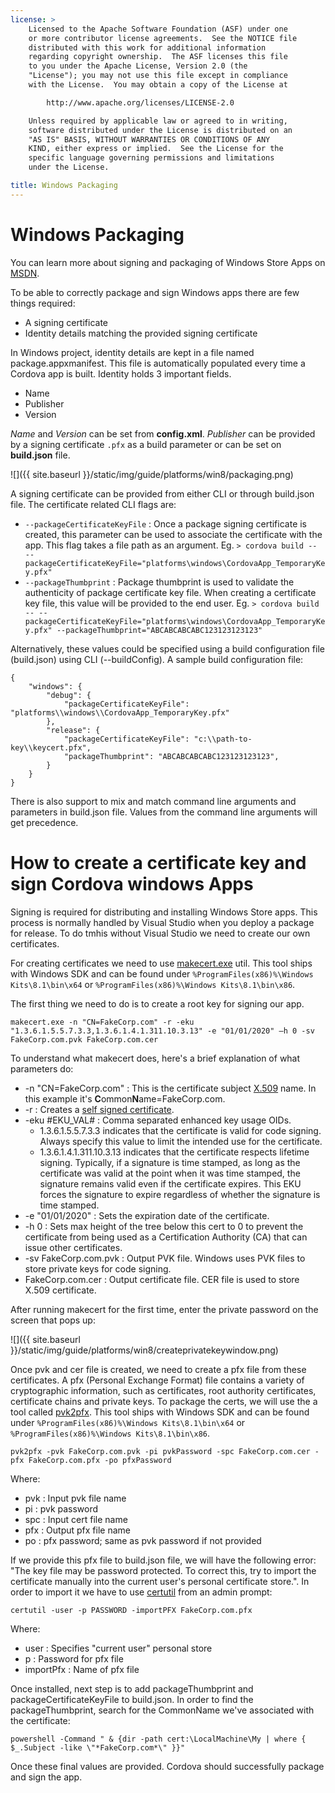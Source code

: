 ```yaml
---
license: >
    Licensed to the Apache Software Foundation (ASF) under one
    or more contributor license agreements.  See the NOTICE file
    distributed with this work for additional information
    regarding copyright ownership.  The ASF licenses this file
    to you under the Apache License, Version 2.0 (the
    "License"); you may not use this file except in compliance
    with the License.  You may obtain a copy of the License at

        http://www.apache.org/licenses/LICENSE-2.0

    Unless required by applicable law or agreed to in writing,
    software distributed under the License is distributed on an
    "AS IS" BASIS, WITHOUT WARRANTIES OR CONDITIONS OF ANY
    KIND, either express or implied.  See the License for the
    specific language governing permissions and limitations
    under the License.

title: Windows Packaging
---
```


# Windows Packaging

You can learn more about signing and packaging of Windows Store Apps on [MSDN][1].

To be able to correctly package and sign Windows apps there are few things required:

- A signing certificate
- Identity details matching the provided signing certificate

In Windows project, identity details are kept in a file named package.appxmanifest. This file is automatically populated every time a Cordova app is built. Identity holds 3 important fields.

- Name
- Publisher
- Version

*Name* and *Version* can be set from **config.xml**. *Publisher* can be provided by a signing certificate `.pfx` as a build parameter or can be set on **build.json** file.

![]({{ site.baseurl }}/static/img/guide/platforms/win8/packaging.png)

A signing certificate can be provided from either CLI or through build.json file. The certificate related CLI flags are:

- `--packageCertificateKeyFile` : Once a package signing certificate is created, this parameter can be used to associate the certificate with the app. This flag takes a file path as an argument. Eg. `> cordova build -- --packageCertificateKeyFile="platforms\windows\CordovaApp_TemporaryKey.pfx"`
- `--packageThumbprint` : Package thumbprint is used to validate the authenticity of package certificate key file. When creating a certificate key file, this value will be provided to the end user. Eg. `> cordova build -- --packageCertificateKeyFile="platforms\windows\CordovaApp_TemporaryKey.pfx" --packageThumbprint="ABCABCABCABC123123123123"`

Alternatively, these values could be specified using a build configuration file (build.json) using CLI (--buildConfig). A sample build configuration file:

    {
        "windows": {
            "debug": {
                "packageCertificateKeyFile": "platforms\\windows\\CordovaApp_TemporaryKey.pfx"
            },
            "release": {
                "packageCertificateKeyFile": "c:\\path-to-key\\keycert.pfx",
                "packageThumbprint": "ABCABCABCABC123123123123",
            }
        }
    }

There is also support to mix and match command line arguments and parameters in build.json file. Values from the command line arguments will get precedence.

# How to create a certificate key and sign Cordova windows Apps
Signing is required for distributing and installing Windows Store apps. This process is normally handled by Visual Studio when you deploy a package for release. To do tmhis without Visual Studio we need to create our own certificates.

For creating certificates we need to use [makecert.exe][2] util. This tool ships with Windows SDK and can be found under `%ProgramFiles(x86)%\Windows Kits\8.1\bin\x64` or `%ProgramFiles(x86)%\Windows Kits\8.1\bin\x86`.

The first thing we need to do is to create a root key for signing our app.

`makecert.exe -n "CN=FakeCorp.com" -r -eku "1.3.6.1.5.5.7.3.3,1.3.6.1.4.1.311.10.3.13" -e "01/01/2020" –h 0 -sv FakeCorp.com.pvk FakeCorp.com.cer`

To understand what makecert does, here's a brief explanation of what parameters do:

- -n "CN=FakeCorp.com" : This is the certificate subject [X.509](http://en.wikipedia.org/wiki/X.509) name. In this example it's **C**ommon**N**ame=FakeCorp.com.
- -r : Creates a [self signed certificate](http://en.wikipedia.org/wiki/Self-signed_certificate).
- -eku #EKU_VAL# : Comma separated enhanced key usage OIDs.
    - 1.3.6.1.5.5.7.3.3 indicates that the certificate is valid for code signing. Always specify this value to limit the intended use for the certificate.
    - 1.3.6.1.4.1.311.10.3.13 indicates that the certificate respects lifetime signing. Typically, if a signature is time stamped, as long as the certificate was valid at the point when it was time stamped, the signature remains valid even if the certificate expires. This EKU forces the signature to expire regardless of whether the signature is time stamped.
- -e "01/01/2020" : Sets the expiration date of the certificate. 
- -h 0 : Sets max height of the tree below this cert to 0 to prevent the certificate from being used as a Certification Authority (CA) that can issue other certificates.
- -sv FakeCorp.com.pvk : Output PVK file. Windows uses PVK files to store private keys for code signing.
- FakeCorp.com.cer : Output certificate file. CER file is used to store X.509 certificate.

After running makecert for the first time, enter the private password on the screen that pops up:

![]({{ site.baseurl }}/static/img/guide/platforms/win8/createprivatekeywindow.png)

Once pvk and cer file is created, we need to create a pfx file from these certificates. A pfx (Personal Exchange Format) file contains a variety of cryptographic information, such as certificates, root authority certificates, certificate chains and private keys. To package the certs, we will use the a tool called [pvk2pfx][3]. This tool ships with Windows SDK and can be found under `%ProgramFiles(x86)%\Windows Kits\8.1\bin\x64` or `%ProgramFiles(x86)%\Windows Kits\8.1\bin\x86`.

`pvk2pfx -pvk FakeCorp.com.pvk -pi pvkPassword -spc FakeCorp.com.cer -pfx FakeCorp.com.pfx -po pfxPassword`

Where:

- pvk : Input pvk file name
- pi : pvk password
- spc :  Input cert file name
- pfx : Output pfx file name
- po : pfx password; same as pvk password if not provided
 
If we provide this pfx file to build.json file, we will have the following error: "The key file may be password protected. To correct this, try to import the certificate manually into the current user's personal certificate  store.". In order to import it we have to use [certutil][4] from an admin prompt:

`certutil -user -p PASSWORD -importPFX FakeCorp.com.pfx`

Where:

- user : Specifies "current user" personal store
- p : Password for pfx file
- importPfx : Name of pfx file

Once installed, next step is to add packageThumbprint and packageCertificateKeyFile to build.json. In order to find the packageThumbprint, search for the CommonName we've associated with the certificate:

`powershell -Command " & {dir -path cert:\LocalMachine\My | where { $_.Subject -like \"*FakeCorp.com*\" }}"`

Once these final values are provided. Cordova should successfully package and sign the app.

[1]: https://msdn.microsoft.com/en-us/library/hh446593(v=vs.85).aspx
[2]: https://msdn.microsoft.com/en-us/library/ff548309(v=vs.85).aspx
[3]: https://msdn.microsoft.com/en-us/library/ff550672(v=vs.85).aspx
[4]: https://technet.microsoft.com/en-us/library/ee624045(v=ws.10).aspx
